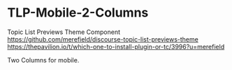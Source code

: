 # TLP-Mobile-2-Columns
Topic List Previews Theme Component
https://github.com/merefield/discourse-topic-list-previews-theme
https://thepavilion.io/t/which-one-to-install-plugin-or-tc/3996?u=merefield

Two Columns for mobile.
